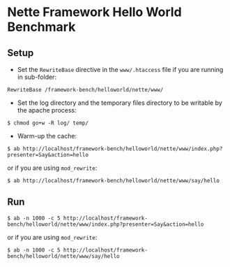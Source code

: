 # Nette Framework Hello World Benchmark


## Setup

* Set the `RewriteBase` directive in the `www/.htaccess` file if you are running in sub-folder:

```
RewriteBase /framework-bench/helloworld/nette/www/
```

* Set the log directory and the temporary files directory to be writable by the apache process:

```
$ chmod go+w -R log/ temp/
```

* Warm-up the cache:

```
$ ab http://localhost/framework-bench/helloworld/nette/www/index.php?presenter=Say&action=hello
```

or if you are using `mod_rewrite`:

```
$ ab http://localhost/framework-bench/helloworld/nette/www/say/hello
```



## Run

```
$ ab -n 1000 -c 5 http://localhost/framework-bench/helloworld/nette/www/index.php?presenter=Say&action=hello
```

or if you are using `mod_rewrite`:

```
$ ab -n 1000 -c 5 http://localhost/framework-bench/helloworld/nette/www/say/hello
```
